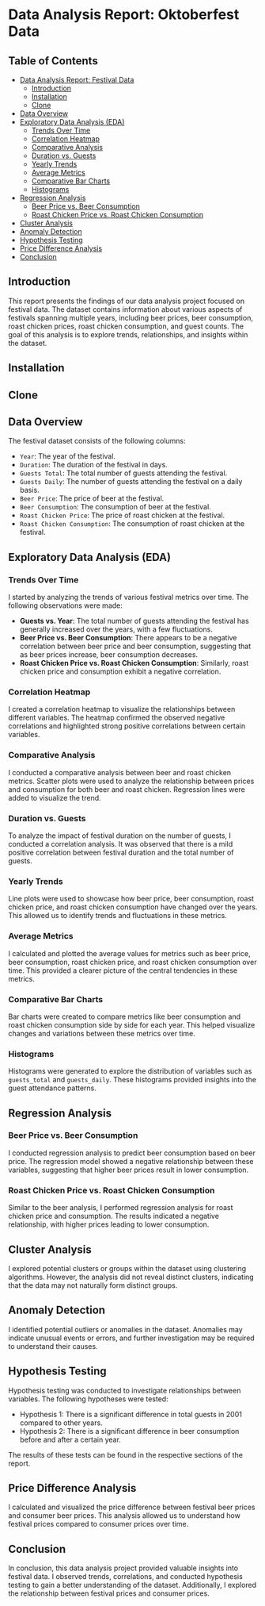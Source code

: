 # Data Analysis Report: Oktoberfest Data

## Table of Contents

- [Data Analysis Report: Festival Data](#data-analysis-report-festival-data)
  - [Introduction](#introduction)
  - [Installation](#installation)
  - [Clone](#clone)
- [Data Overview](#data-overview)
- [Exploratory Data Analysis (EDA)](#exploratory-data-analysis-eda)
  - [Trends Over Time](#trends-over-time)
  - [Correlation Heatmap](#correlation-heatmap)
  - [Comparative Analysis](#comparative-analysis)
  - [Duration vs. Guests](#duration-vs-guests)
  - [Yearly Trends](#yearly-trends)
  - [Average Metrics](#average-metrics)
  - [Comparative Bar Charts](#comparative-bar-charts)
  - [Histograms](#histograms)
- [Regression Analysis](#regression-analysis)
  - [Beer Price vs. Beer Consumption](#beer-price-vs-beer-consumption)
  - [Roast Chicken Price vs. Roast Chicken Consumption](#roast-chicken-price-vs-roast-chicken-consumption)
- [Cluster Analysis](#cluster-analysis)
- [Anomaly Detection](#anomaly-detection)
- [Hypothesis Testing](#hypothesis-testing)
- [Price Difference Analysis](#price-difference-analysis)
- [Conclusion](#conclusion)

## Introduction

This report presents the findings of our data analysis project focused on festival data. The dataset contains information about various aspects of festivals spanning multiple years, including beer prices, beer consumption, roast chicken prices, roast chicken consumption, and guest counts. The goal of this analysis is to explore trends, relationships, and insights within the dataset.

## Installation

## Clone

## Data Overview

The festival dataset consists of the following columns:

- `Year`: The year of the festival.
- `Duration`: The duration of the festival in days.
- `Guests Total`: The total number of guests attending the festival.
- `Guests Daily`: The number of guests attending the festival on a daily basis.
- `Beer Price`: The price of beer at the festival.
- `Beer Consumption`: The consumption of beer at the festival.
- `Roast Chicken Price`: The price of roast chicken at the festival.
- `Roast Chicken Consumption`: The consumption of roast chicken at the festival.

## Exploratory Data Analysis (EDA)

### Trends Over Time

I started by analyzing the trends of various festival metrics over time. The following observations were made:

- **Guests vs. Year**: The total number of guests attending the festival has generally increased over the years, with a few fluctuations.
- **Beer Price vs. Beer Consumption**: There appears to be a negative correlation between beer price and beer consumption, suggesting that as beer prices increase, beer consumption decreases.
- **Roast Chicken Price vs. Roast Chicken Consumption**: Similarly, roast chicken price and consumption exhibit a negative correlation.

### Correlation Heatmap

I created a correlation heatmap to visualize the relationships between different variables. The heatmap confirmed the observed negative correlations and highlighted strong positive correlations between certain variables.

### Comparative Analysis

I conducted a comparative analysis between beer and roast chicken metrics. Scatter plots were used to analyze the relationship between prices and consumption for both beer and roast chicken. Regression lines were added to visualize the trend.

### Duration vs. Guests

To analyze the impact of festival duration on the number of guests, I conducted a correlation analysis. It was observed that there is a mild positive correlation between festival duration and the total number of guests.

### Yearly Trends

Line plots were used to showcase how beer price, beer consumption, roast chicken price, and roast chicken consumption have changed over the years. This allowed us to identify trends and fluctuations in these metrics.

### Average Metrics

I calculated and plotted the average values for metrics such as beer price, beer consumption, roast chicken price, and roast chicken consumption over time. This provided a clearer picture of the central tendencies in these metrics.

### Comparative Bar Charts

Bar charts were created to compare metrics like beer consumption and roast chicken consumption side by side for each year. This helped visualize changes and variations between these metrics over time.

### Histograms

Histograms were generated to explore the distribution of variables such as `guests_total` and `guests_daily`. These histograms provided insights into the guest attendance patterns.

## Regression Analysis

### Beer Price vs. Beer Consumption

I conducted regression analysis to predict beer consumption based on beer price. The regression model showed a negative relationship between these variables, suggesting that higher beer prices result in lower consumption.

### Roast Chicken Price vs. Roast Chicken Consumption

Similar to the beer analysis, I performed regression analysis for roast chicken price and consumption. The results indicated a negative relationship, with higher prices leading to lower consumption.

## Cluster Analysis

I explored potential clusters or groups within the dataset using clustering algorithms. However, the analysis did not reveal distinct clusters, indicating that the data may not naturally form distinct groups.

## Anomaly Detection

I identified potential outliers or anomalies in the dataset. Anomalies may indicate unusual events or errors, and further investigation may be required to understand their causes.

## Hypothesis Testing

Hypothesis testing was conducted to investigate relationships between variables. The following hypotheses were tested:

- Hypothesis 1: There is a significant difference in total guests in 2001 compared to other years.
- Hypothesis 2: There is a significant difference in beer consumption before and after a certain year.

The results of these tests can be found in the respective sections of the report.

## Price Difference Analysis

I calculated and visualized the price difference between festival beer prices and consumer beer prices. This analysis allowed us to understand how festival prices compared to consumer prices over time.

## Conclusion

In conclusion, this data analysis project provided valuable insights into festival data. I observed trends, correlations, and conducted hypothesis testing to gain a better understanding of the dataset. Additionally, I explored the relationship between festival prices and consumer prices.
